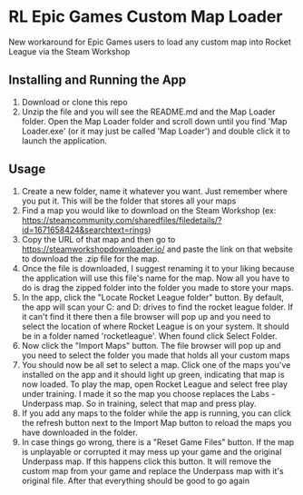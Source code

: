 # RL Epic Games Custom Map Loader
New workaround for Epic Games users to load any custom map into Rocket League via the Steam Workshop

## Installing and Running the App
1. Download or clone this repo
2. Unzip the file and you will see the README.md and the Map Loader folder. Open the Map Loader folder and scroll down until you find 'Map Loader.exe' (or it may just be called 'Map Loader') and double click it to launch the application.

## Usage
1. Create a new folder, name it whatever you want. Just remember where you put it. This will be the folder that stores all your maps
2. Find a map you would like to download on the Steam Workshop (ex: https://steamcommunity.com/sharedfiles/filedetails/?id=1671658424&searchtext=rings)
3. Copy the URL of that map and then go to https://steamworkshopdownloader.io/ and paste the link on that website to download the .zip file for the map. 
4. Once the file is downloaded, I suggest renaming it to your liking because the application will use this file's name for the map. Now all you have to do is drag the zipped folder into the folder you made to store your maps.
5. In the app, click the "Locate Rocket League folder" button. By default, the app will scan your C: and D: drives to find the rocket league folder. If it can't find it there then a file browser will pop up and you need to select the location of where Rocket League is on your system. It should be in a folder named 'rocketleague'. When found click Select Folder. 
6. Now click the "Import Maps" button. The file browser will pop up and you need to select the folder you made that holds all your custom maps
7. You should now be all set to select a map. Click one of the maps you've installed on the app and it should light up green, indicating that map is now loaded. To play the map, open Rocket League and select free play under training. I made it so the map you choose replaces the Labs - Underpass map. So in training, select that map and press play. 
8. If you add any maps to the folder while the app is running, you can click the refresh button next to the Import Map button to reload the maps you have downloaded in the folder.
9. In case things go wrong, there is a "Reset Game Files" button. If the map is unplayable or corrupted it may mess up your game and the original Underpass map. If this happens click this button. It will remove the custom map from your game and replace the Underpass map with it's original file. After that everything should be good to go again 

